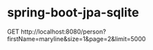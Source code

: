 # spring-boot-jpa-sqlite

GET http://localhost:8080/person?firstName=maryline&size=1&page=2&limit=5000
